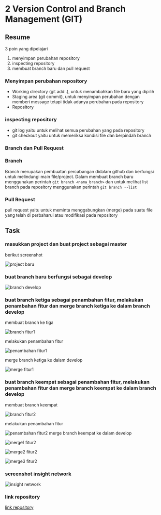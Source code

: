 # 2 Version Control and Branch Management (GIT)
## Resume

3 poin yang dipelajari
1. menyimpan perubahan repository
2. inspecting repository
3. membuat branch baru dan pull request

### Menyimpan perubahan repository
- Working directory (git add .), untuk menambahkan file baru yang dipilih
- Staging area (git commit), untuk menyimpan perubahan dengan memberi message tetapi tidak adanya perubahan pada repository
- Repository

### inspecting repository
- git log yaitu untuk melihat semua perubahan yang pada repository
- git checkout yaitu untuk memeriksa kondisi file dan berpindah branch

### Branch dan Pull Request

### Branch
Branch merupakan pembuatan percabangan didalam github dan berfungsi untuk melindungi main file/project.
Dalam membuat branch baru menggunakan perintah `git branch <nama_branch>` dan untuk melihat list branch pada repository menggunakan perintah `git branch --list`

### Pull Request
pull request yaitu untuk meminta menggabungkan (merge) pada suatu file yang telah di perbaharui atau modifikasi pada repository

## Task
### masukkan project dan buat project sebagai master
berikut screenshot

![project baru](./Screenshots/project-baru.png)

### buat branch baru berfungsi sebagai develop

![branch develop](./Screenshots/branch-develop.png)

### buat branch ketiga sebagai penambahan fitur, melakukan penambahan fitur dan merge branch ketiga ke dalam branch develop
membuat branch ke tiga

![branch fitur1](./Screenshots/branch-fitur1.png)

melakukan penambahan fitur

![penambahan fitur1](./Screenshots/penambahanfitur1.png)

merge branch ketiga ke dalam develop

![merge fitur1](./Screenshots/merge-fitur1.png)

### buat branch keempat sebagai penambahan fitur, melakukan penambahan fitur dan merge branch keempat ke dalam branch develop

membuat branch keempat

![branch fitur2](./Screenshots/branch-fitur2.png)

melakukan penambahan fitur

![penambahan fitur2](./Screenshots/penambahanfitur2.png)
merge branch keempat ke dalam develop

![merge1 fitur2](./Screenshots/merge1-fitur2.png)

![merge2 fitur2](./Screenshots/merge2-fitur2.png)

![merge3 fitur2](./Screenshots/merge3-fitur2.png)

### screenshot insight network

![insight network](./Screenshots/insight-network.png)

### link repository

[link repository](https://github.com/kristinargg/section_2)
